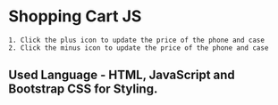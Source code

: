 # Shopping Cart JS
```
1. Click the plus icon to update the price of the phone and case
2. Click the minus icon to update the price of the phone and case
```
## Used Language - HTML, JavaScript and Bootstrap CSS for Styling.
